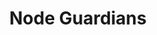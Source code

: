 ---
layout: ../../layouts/project.astro
title: "Node Guardians"
buildTime: "November 2022 - Present"
description: "I'm also an avid user of Node Guardians, a fantasy-themed learning platform for Smart Contract developers. Since its inception, I've been leveraging this platform to enhance my overall understanding of Ethereum, the EVM, and Solidity. It's been instrumental in stepping up my blockchain development skills. Currently, I'm proud to rank in the top 60 on the platform's leaderboard."
profile: "https://nodeguardians.io/character/querty"
tags: ["evm", "solidity", "blockchain"]
---